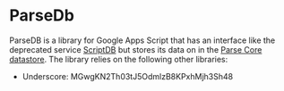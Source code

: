 # ParseDb

ParseDB is a library for Google Apps Script that has an interface like the
deprecated service
[ScriptDB](https://developers.google.com/apps-script/guides/script-db/) but
stores its data on in the
[Parse Core datastore](https://parse.com/products/core). The library relies on
the following other libraries:

- Underscore: MGwgKN2Th03tJ5OdmlzB8KPxhMjh3Sh48
